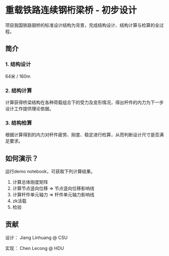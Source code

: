 # 重载铁路连续钢桁梁桥 - 初步设计
项目我国铁路钢桥的标准设计结构为背景，完成结构设计、结构计算与检算的全过程。  
    
## 简介
### 1. 结构设计
64米 / 160m
### 2. 结构计算
计算获得桥梁结构在各种荷载组合下的受力及变形情况，得出杆件的内力为下一步设计工作提供理论依据。
### 3. 结构检算
根据计算得到的内力对杆件疲劳、刚度、稳定进行检算，从而判断设计尺寸是否满足要求。  
     
    






                 
## 如何演示？
运行demo notebook，可获取下列计算结果。  
1. 计算总体刚度矩阵
2. 计算节点竖向位移 => 节点竖向位移影响线
3. 计算杆件单元轴力 => 杆件单元轴力影响线
4. zk活载
5. 检验
  
  
## 贡献

设计：  Jiang Linhuang @ CSU  

实现： Chen Lecong @ HDU

